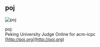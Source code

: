 ## poj

![poj](../lib/icons/poj/poj.svg)


poj:  
Peking University Judge Online for acm-icpc  
[http://poj.org](http://poj.org)